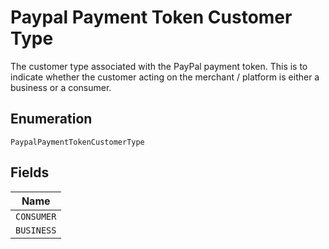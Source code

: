
# Paypal Payment Token Customer Type

The customer type associated with the PayPal payment token. This is to indicate whether the customer acting on the merchant / platform is either a business or a consumer.

## Enumeration

`PaypalPaymentTokenCustomerType`

## Fields

| Name |
|  --- |
| `CONSUMER` |
| `BUSINESS` |

